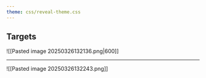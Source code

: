 ```yaml
---
theme: css/reveal-theme.css
---
```

## Targets


![[Pasted image 20250326132136.png|600]]


---

![[Pasted image 20250326132243.png]]

